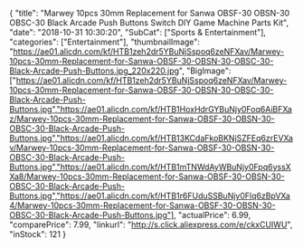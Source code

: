 {
	"title": "Marwey 10pcs 30mm Replacement for Sanwa OBSF-30 OBSN-30 OBSC-30 Black Arcade Push Buttons Switch DIY Game Machine Parts Kit",
	"date": "2018-10-31 10:30:20",
	"SubCat": ["Sports & Entertainment"],
	"categories": ["Entertainment"],
	"thumbnailImage": "https://ae01.alicdn.com/kf/HTB1zeh2dr5YBuNjSspoq6zeNFXav/Marwey-10pcs-30mm-Replacement-for-Sanwa-OBSF-30-OBSN-30-OBSC-30-Black-Arcade-Push-Buttons.jpg_220x220.jpg",
	"BigImage": ["https://ae01.alicdn.com/kf/HTB1zeh2dr5YBuNjSspoq6zeNFXav/Marwey-10pcs-30mm-Replacement-for-Sanwa-OBSF-30-OBSN-30-OBSC-30-Black-Arcade-Push-Buttons.jpg","https://ae01.alicdn.com/kf/HTB1HoxHdrGYBuNjy0Foq6AiBFXaz/Marwey-10pcs-30mm-Replacement-for-Sanwa-OBSF-30-OBSN-30-OBSC-30-Black-Arcade-Push-Buttons.jpg","https://ae01.alicdn.com/kf/HTB13KCdaFkoBKNjSZFEq6zrEVXav/Marwey-10pcs-30mm-Replacement-for-Sanwa-OBSF-30-OBSN-30-OBSC-30-Black-Arcade-Push-Buttons.jpg","https://ae01.alicdn.com/kf/HTB1mTNWdAyWBuNjy0Fpq6yssXXa8/Marwey-10pcs-30mm-Replacement-for-Sanwa-OBSF-30-OBSN-30-OBSC-30-Black-Arcade-Push-Buttons.jpg","https://ae01.alicdn.com/kf/HTB1r6FUduSSBuNjy0Flq6zBpVXa4/Marwey-10pcs-30mm-Replacement-for-Sanwa-OBSF-30-OBSN-30-OBSC-30-Black-Arcade-Push-Buttons.jpg"],
	"actualPrice": 6.99,
	"comparePrice": 7.99,
	"linkurl": "http://s.click.aliexpress.com/e/ckxCUIWU",
	"inStock": 121
}
